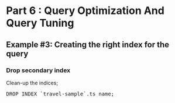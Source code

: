 # Part 6 : Query Optimization And Query Tuning

## Example #3: Creating the right index for the query

### Drop secondary index

Clean-up the indices;

<pre id="example">
DROP INDEX `travel-sample`.ts_name;
</pre>
